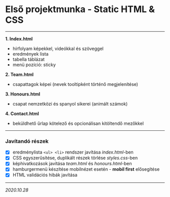# Első projektmunka - Static HTML & CSS
---
**1. Index.html**
- hírfolyam képekkel, videókkal és szöveggel
- eredmények lista
- tabella táblázat
- menü pozíció: sticky

**2. Team.html**
- csapattagok képei (nevek tooltipként történő megjelenítése)

**3. Honours.html**
- csapat nemzetközi és spanyol sikerei (animált számok)

**4. Contact.html**
- beküldhető űrlap kötelező és opcionálisan kitöltendő mezőkkel

---

### Javítandó részek
- [x] eredménylista ` <ul> <li> ` rendszer javítása *index.html*-ben
- [x] CSS egyszerűsítése, duplikált részek törlése *styles.css*-ben
- [x] képhivatkozások javítása *team.html* és *honours.html*-ben
- [x] hamburgermenü készítése mobilnézet esetén - **mobil first** elősegítése
- [x] HTML validációs hibák javítása 

---
*2020.10.28*